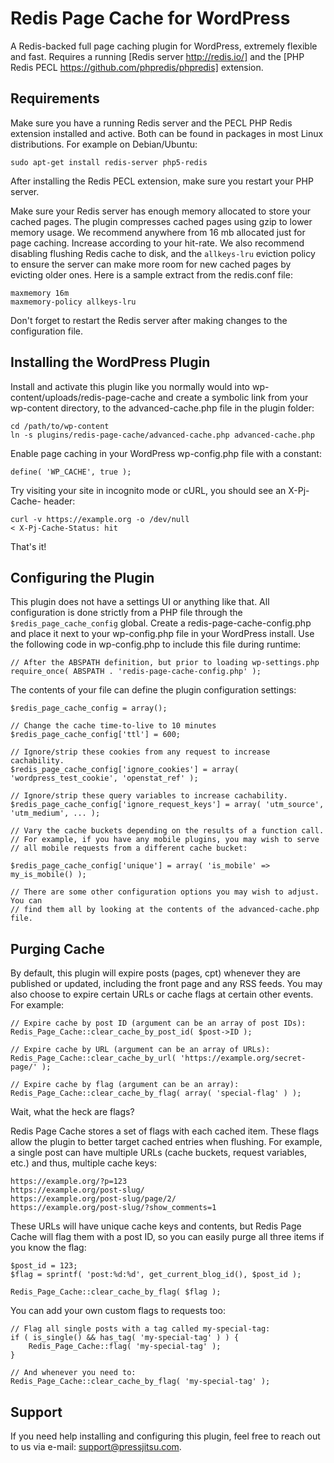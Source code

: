 # Redis Page Cache for WordPress

A Redis-backed full page caching plugin for WordPress, extremely flexible and fast. Requires a running [Redis server http://redis.io/] and the [PHP Redis PECL https://github.com/phpredis/phpredis] extension.

## Requirements

Make sure you have a running Redis server and the PECL PHP Redis extension installed and active. Both can be found in packages in most Linux distributions. For example on Debian/Ubuntu:

```
sudo apt-get install redis-server php5-redis
```

After installing the Redis PECL extension, make sure you restart your PHP server.

Make sure your Redis server has enough memory allocated to store your cached pages. The plugin compresses cached pages using gzip to lower memory usage. We recommend anywhere from 16 mb allocated just for page caching. Increase according to your hit-rate. We also recommend disabling flushing Redis cache to disk, and the `allkeys-lru` eviction policy to ensure the server can make more room for new cached pages by evicting older ones. Here is a sample extract from the redis.conf file:

```
maxmemory 16m
maxmemory-policy allkeys-lru
```

Don't forget to restart the Redis server after making changes to the configuration file.

## Installing the WordPress Plugin

Install and activate this plugin like you normally would into wp-content/uploads/redis-page-cache and create a symbolic link from your wp-content directory, to the advanced-cache.php file in the plugin folder:

```
cd /path/to/wp-content
ln -s plugins/redis-page-cache/advanced-cache.php advanced-cache.php
```

Enable page caching in your WordPress wp-config.php file with a constant:

```
define( 'WP_CACHE', true );
```

Try visiting your site in incognito mode or cURL, you should see an X-Pj-Cache- header:

```
curl -v https://example.org -o /dev/null
< X-Pj-Cache-Status: hit
```

That's it!

## Configuring the Plugin

This plugin does not have a settings UI or anything like that. All configuration is done strictly from a PHP file through the `$redis_page_cache_config` global. Create a redis-page-cache-config.php and place it next to your wp-config.php file in your WordPress install. Use the following code in wp-config.php to include this file during runtime:

```
// After the ABSPATH definition, but prior to loading wp-settings.php
require_once( ABSPATH . 'redis-page-cache-config.php' );
```

The contents of your file can define the plugin configuration settings:

```
$redis_page_cache_config = array();

// Change the cache time-to-live to 10 minutes
$redis_page_cache_config['ttl'] = 600;

// Ignore/strip these cookies from any request to increase cachability.
$redis_page_cache_config['ignore_cookies'] = array( 'wordpress_test_cookie', 'openstat_ref' );

// Ignore/strip these query variables to increase cachability.
$redis_page_cache_config['ignore_request_keys'] = array( 'utm_source', 'utm_medium', ... );

// Vary the cache buckets depending on the results of a function call.
// For example, if you have any mobile plugins, you may wish to serve
// all mobile requests from a different cache bucket:

$redis_page_cache_config['unique'] = array( 'is_mobile' => my_is_mobile() );

// There are some other configuration options you may wish to adjust. You can
// find them all by looking at the contents of the advanced-cache.php file.
```

## Purging Cache

By default, this plugin will expire posts (pages, cpt) whenever they are published or updated, including the front page and any RSS feeds. You may also choose to expire certain URLs or cache flags at certain other events. For example:

```
// Expire cache by post ID (argument can be an array of post IDs):
Redis_Page_Cache::clear_cache_by_post_id( $post->ID );

// Expire cache by URL (argument can be an array of URLs):
Redis_Page_Cache::clear_cache_by_url( 'https://example.org/secret-page/' );

// Expire cache by flag (argument can be an array):
Redis_Page_Cache::clear_cache_by_flag( array( 'special-flag' ) );
```

Wait, what the heck are flags?

Redis Page Cache stores a set of flags with each cached item. These flags allow the plugin to better target cached entries when flushing. For example, a single post can have multiple URLs (cache buckets, request variables, etc.) and thus, multiple cache keys:

```
https://example.org/?p=123
https://example.org/post-slug/
https://example.org/post-slug/page/2/
https://example.org/post-slug/?show_comments=1
```

These URLs will have unique cache keys and contents, but Redis Page Cache will flag them with a post ID, so you can easily purge all three items if you know the flag:

```
$post_id = 123;
$flag = sprintf( 'post:%d:%d', get_current_blog_id(), $post_id );

Redis_Page_Cache::clear_cache_by_flag( $flag );
```

You can add your own custom flags to requests too:

```
// Flag all single posts with a tag called my-special-tag:
if ( is_single() && has_tag( 'my-special-tag' ) ) {
    Redis_Page_Cache::flag( 'my-special-tag' );
}

// And whenever you need to:
Redis_Page_Cache::clear_cache_by_flag( 'my-special-tag' );
```

## Support

If you need help installing and configuring this plugin, feel free to reach out to us via e-mail: support@pressjitsu.com.
